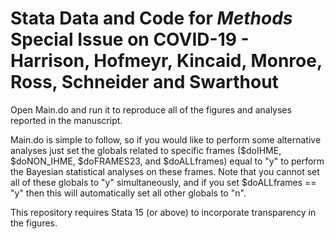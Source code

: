 # Stata Data and Code for _Methods_ Special Issue on COVID-19 - Harrison, Hofmeyr, Kincaid, Monroe, Ross, Schneider and Swarthout

Open Main.do and run it to reproduce all of the figures and analyses reported in the manuscript. 

Main.do is simple to follow, so if you would like to perform some alternative analyses just set the globals related to specific frames ($doIHME, $doNON_IHME, $doFRAMES23, and $doALLframes) equal to "y" to perform the Bayesian statistical analyses on these frames. Note that you cannot set all of these globals to "y" simultaneously, and if you set $doALLframes == "y" then this will automatically set all other globals to "n".

This repository requires Stata 15 (or above) to incorporate transparency in the figures.
